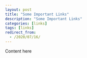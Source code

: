 ```yaml
---
layout: post
title: "Some Important Links"
description: "Some Important Links"
categories: [links]
tags: [links]
redirect_from:
  - /2020/07/16/
---
```

Content here
